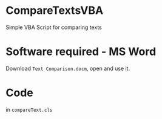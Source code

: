 # CompareTextsVBA
Simple VBA Script for comparing texts  

# Software required - MS Word
Download `Text Comparison.docm`, open and use it.

# Code
in `compareText.cls`
